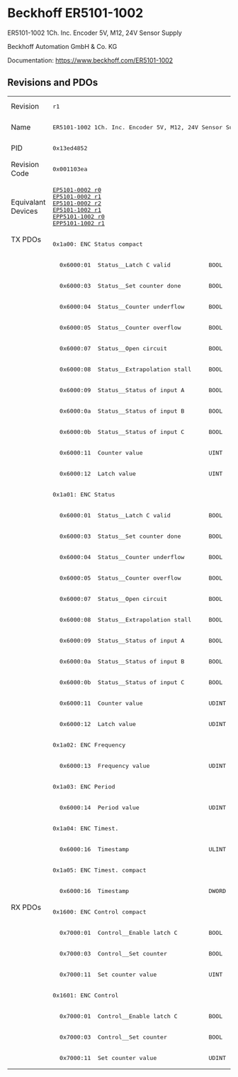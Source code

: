 # Beckhoff ER5101-1002

ER5101-1002 1Ch. Inc. Encoder 5V, M12, 24V Sensor Supply

Beckhoff Automation GmbH & Co. KG

Documentation: <a href="https://www.beckhoff.com/ER5101-1002">https://www.beckhoff.com/ER5101-1002</a>

## Revisions and PDOs
<table>
<tr >
<td class="first">Revision</td>
<td ><pre>r1</pre></td>
</tr>
<tr >
<td class="first">Name</td>
<td ><pre>ER5101-1002 1Ch. Inc. Encoder 5V, M12, 24V Sensor Supply</pre></td>
</tr>
<tr >
<td class="first">PID</td>
<td ><pre>0x13ed4852</pre></td>
</tr>
<tr >
<td class="first">Revision Code</td>
<td ><pre>0x001103ea</pre></td>
</tr>
<tr >
<td class="first">Equivalant Devices</td>
<td ><pre><a href="EP5101-0002">EP5101-0002 r0</a><br/><a href="EP5101-0002">EP5101-0002 r1</a><br/><a href="EP5101-0002">EP5101-0002 r2</a><br/><a href="EP5101-1002">EP5101-1002 r1</a><br/><a href="EPP5101-1002">EPP5101-1002 r0</a><br/><a href="EPP5101-1002">EPP5101-1002 r1</a></pre></td>
</tr>
<tr class="txpdo pdosection">
<td class="first" rowspan=32 valign=top>TX PDOs</td>
<td><pre>0x1a00: ENC Status compact</pre></td>
<td></td>
</tr>
<tr class="txpdo">
<td ><pre>  0x6000:01  Status__Latch C valid           BOOL</pre></td>
</tr>
<tr class="txpdo">
<td ><pre>  0x6000:03  Status__Set counter done        BOOL</pre></td>
</tr>
<tr class="txpdo">
<td ><pre>  0x6000:04  Status__Counter underflow       BOOL</pre></td>
</tr>
<tr class="txpdo">
<td ><pre>  0x6000:05  Status__Counter overflow        BOOL</pre></td>
</tr>
<tr class="txpdo">
<td ><pre>  0x6000:07  Status__Open circuit            BOOL</pre></td>
</tr>
<tr class="txpdo">
<td ><pre>  0x6000:08  Status__Extrapolation stall     BOOL</pre></td>
</tr>
<tr class="txpdo">
<td ><pre>  0x6000:09  Status__Status of input A       BOOL</pre></td>
</tr>
<tr class="txpdo">
<td ><pre>  0x6000:0a  Status__Status of input B       BOOL</pre></td>
</tr>
<tr class="txpdo">
<td ><pre>  0x6000:0b  Status__Status of input C       BOOL</pre></td>
</tr>
<tr class="txpdo">
<td ><pre>  0x6000:11  Counter value                   UINT</pre></td>
</tr>
<tr class="txpdo">
<td ><pre>  0x6000:12  Latch value                     UINT</pre></td>
</tr>
<tr class="txpdo pdosection">
<td ><pre>0x1a01: ENC Status</pre></td>
</tr>
<tr class="txpdo">
<td ><pre>  0x6000:01  Status__Latch C valid           BOOL</pre></td>
</tr>
<tr class="txpdo">
<td ><pre>  0x6000:03  Status__Set counter done        BOOL</pre></td>
</tr>
<tr class="txpdo">
<td ><pre>  0x6000:04  Status__Counter underflow       BOOL</pre></td>
</tr>
<tr class="txpdo">
<td ><pre>  0x6000:05  Status__Counter overflow        BOOL</pre></td>
</tr>
<tr class="txpdo">
<td ><pre>  0x6000:07  Status__Open circuit            BOOL</pre></td>
</tr>
<tr class="txpdo">
<td ><pre>  0x6000:08  Status__Extrapolation stall     BOOL</pre></td>
</tr>
<tr class="txpdo">
<td ><pre>  0x6000:09  Status__Status of input A       BOOL</pre></td>
</tr>
<tr class="txpdo">
<td ><pre>  0x6000:0a  Status__Status of input B       BOOL</pre></td>
</tr>
<tr class="txpdo">
<td ><pre>  0x6000:0b  Status__Status of input C       BOOL</pre></td>
</tr>
<tr class="txpdo">
<td ><pre>  0x6000:11  Counter value                   UDINT</pre></td>
</tr>
<tr class="txpdo">
<td ><pre>  0x6000:12  Latch value                     UDINT</pre></td>
</tr>
<tr class="txpdo pdosection">
<td ><pre>0x1a02: ENC Frequency</pre></td>
</tr>
<tr class="txpdo">
<td ><pre>  0x6000:13  Frequency value                 UDINT</pre></td>
</tr>
<tr class="txpdo pdosection">
<td ><pre>0x1a03: ENC Period</pre></td>
</tr>
<tr class="txpdo">
<td ><pre>  0x6000:14  Period value                    UDINT</pre></td>
</tr>
<tr class="txpdo pdosection">
<td ><pre>0x1a04: ENC Timest.</pre></td>
</tr>
<tr class="txpdo">
<td ><pre>  0x6000:16  Timestamp                       ULINT</pre></td>
</tr>
<tr class="txpdo pdosection">
<td ><pre>0x1a05: ENC Timest. compact</pre></td>
</tr>
<tr class="txpdo">
<td ><pre>  0x6000:16  Timestamp                       DWORD</pre></td>
</tr>
<tr class="rxpdo pdosection">
<td class="first" rowspan=8 valign=top>RX PDOs</td>
<td><pre>0x1600: ENC Control compact</pre></td>
<td></td>
</tr>
<tr class="rxpdo">
<td ><pre>  0x7000:01  Control__Enable latch C         BOOL</pre></td>
</tr>
<tr class="rxpdo">
<td ><pre>  0x7000:03  Control__Set counter            BOOL</pre></td>
</tr>
<tr class="rxpdo">
<td ><pre>  0x7000:11  Set counter value               UINT</pre></td>
</tr>
<tr class="rxpdo pdosection">
<td ><pre>0x1601: ENC Control</pre></td>
</tr>
<tr class="rxpdo">
<td ><pre>  0x7000:01  Control__Enable latch C         BOOL</pre></td>
</tr>
<tr class="rxpdo">
<td ><pre>  0x7000:03  Control__Set counter            BOOL</pre></td>
</tr>
<tr class="rxpdo">
<td ><pre>  0x7000:11  Set counter value               UDINT</pre></td>
</tr>
</table>
